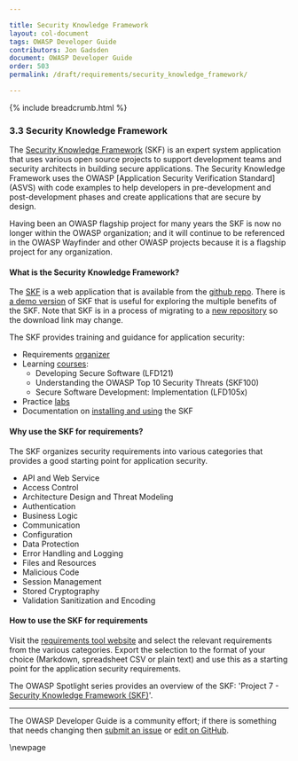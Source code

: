 ```yaml
---

title: Security Knowledge Framework
layout: col-document
tags: OWASP Developer Guide
contributors: Jon Gadsden
document: OWASP Developer Guide
order: 503
permalink: /draft/requirements/security_knowledge_framework/

---
```


{% include breadcrumb.html %}

### 3.3 Security Knowledge Framework

The [Security Knowledge Framework][skf] (SKF) is an expert system application that uses various open source projects
to support development teams and security architects in building secure applications.
The Security Knowledge Framework uses the OWASP [Application Security Verification Standard] (ASVS) with code examples
to help developers in pre-development and post-development phases and create applications that are secure by design.

Having been an OWASP flagship project for many years the SKF is now no longer within the OWASP organization;
and it will continue to be referenced in the OWASP Wayfinder and other OWASP projects
because it is a flagship project for any organization.

#### What is the Security Knowledge Framework?

The [SKF][skf] is a web application that is available from the [github repo][skfinstall].
There is [a demo version][skfdemo] of SKF that is useful for exploring the multiple benefits of the SKF.
Note that SKF is in a process of migrating to a [new repository][skfrepo] so the download link may change.

The SKF provides training and guidance for application security:

* Requirements [organizer][skfreqs]
* Learning [courses][skfdemo]:
  * Developing Secure Software (LFD121)
  * Understanding the OWASP Top 10 Security Threats (SKF100)
  * Secure Software Development: Implementation (LFD105x)
* Practice [labs][skflabs]
* Documentation on [installing and using][skfdocs] the SKF

#### Why use the SKF for requirements?

The SKF organizes security requirements into various categories that provides a good starting point for application security.

* API and Web Service
* Access Control
* Architecture Design and Threat Modeling
* Authentication
* Business Logic
* Communication
* Configuration
* Data Protection
* Error Handling and Logging
* Files and Resources
* Malicious Code
* Session Management
* Stored Cryptography
* Validation Sanitization and Encoding

#### How to use the SKF for requirements

Visit the [requirements tool website][skfreqs] and select the relevant requirements from the various categories.
Export the selection to the format of your choice (Markdown, spreadsheet CSV or plain text)
and use this as a starting point for the application security requirements.

The OWASP Spotlight series provides an overview of the SKF: 'Project 7 - [Security Knowledge Framework (SKF)][spotlight07]'.

----

The OWASP Developer Guide is a community effort; if there is something that needs changing
then [submit an issue][issue0503] or [edit on GitHub][edit0503].

[edit0503]: https://github.com/OWASP/www-project-developer-guide/blob/main/draft/05-requirements/03-skf.md
[issue0503]: https://github.com/OWASP/www-project-developer-guide/issues/new?labels=enhancement&template=request.md&title=Update:%2005-requirements/03-skf
[skf]: https://www.securityknowledgeframework.org/
[skfdemo]: https://secureby.design/
[skfdocs]: https://skf.readme.io/docs/introduction
[skfinstall]: https://github.com/blabla1337/skf-flask/releases
[skflabs]: https://secureby.design/labs
[skfrepo]: https://github.com/Security-Knowledge-Framework
[skfreqs]: https://starfish-app-kd3eo.ondigitalocean.app/
[spotlight07]: https://youtu.be/TFX_ZBy6lNY

\newpage
